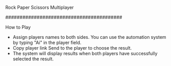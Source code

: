 Rock Paper Scissors Multiplayer

#########################################

How to Play
- Assign players names to both sides. You can use the automation system by typing "Ai" in the player field.
- Copy player link Send to the player to choose the result.
- The system will display results when both players have successfully selected the result.

